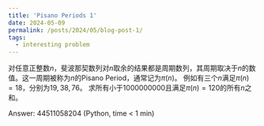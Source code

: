 ```yaml
---
title: 'Pisano Periods 1'
date: 2024-05-09
permalink: /posts/2024/05/blog-post-1/
tags:
  - interesting problem
---
```


对任意正整数$n$，斐波那契数列对$n$取余的结果都是周期数列，其周期取决于$n$的数值。这一周期被称为$n$的Pisano Period，通常记为$\pi(n)$。
例如有三个$n$满足$\pi(n)=18$，分别为$19,38,76$。
求所有小于1000000000且满足$\pi(n)=120$的所有$n$之和。

Answer: 44511058204 (Python, time < 1 min)
